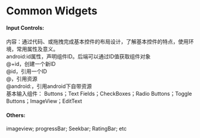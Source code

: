 # Common Widgets
#### Input Controls:
内容：通过代码、或拖拽完成基本控件的布局设计，了解基本控件的特点，使用环境，常用属性及意义。  
android:id属性，声明组件ID。后端可以通过ID值获取组件对象  
@+id，创建一个新ID  
@id，引用一个ID  
@，引用资源  
@android:，引用android下自带资源  
基本输入组件：
Buttons；Text Fields；CheckBoxes；Radio Buttons；Toggle Buttons；ImageView；EditText
#### Others:
imageview; progressBar; Seekbar; RatingBar; etc